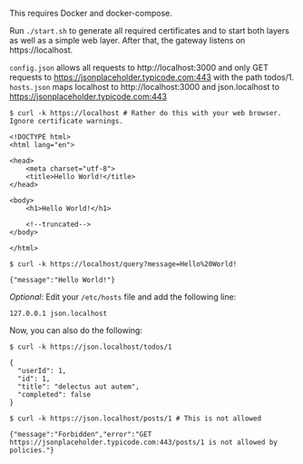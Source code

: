 This requires Docker and docker-compose.

Run `./start.sh` to generate all required certificates and to start both layers as well as a simple web layer. After that, the gateway listens on https://localhost. 

`config.json` allows all requests to http://localhost:3000 and only GET requests to https://jsonplaceholder.typicode.com:443 with the path todos/1.
`hosts.json` maps localhost to http://localhost:3000 and json.localhost to https://jsonplaceholder.typicode.com:443

```shell
$ curl -k https://localhost # Rather do this with your web browser. Ignore certificate warnings.

<!DOCTYPE html>
<html lang="en">

<head>
    <meta charset="utf-8">
    <title>Hello World!</title>
</head>

<body>
    <h1>Hello World!</h1>

    <!--truncated-->
</body>

</html>

$ curl -k https://localhost/query?message=Hello%20World!

{"message":"Hello World!"}
```

*Optional*: Edit your `/etc/hosts` file and add the following line:

```
127.0.0.1 json.localhost
```

Now, you can also do the following:

```shell
$ curl -k https://json.localhost/todos/1

{
  "userId": 1,
  "id": 1,
  "title": "delectus aut autem",
  "completed": false
}

$ curl -k https://json.localhost/posts/1 # This is not allowed

{"message":"Forbidden","error":"GET https://jsonplaceholder.typicode.com:443/posts/1 is not allowed by policies."}
```
